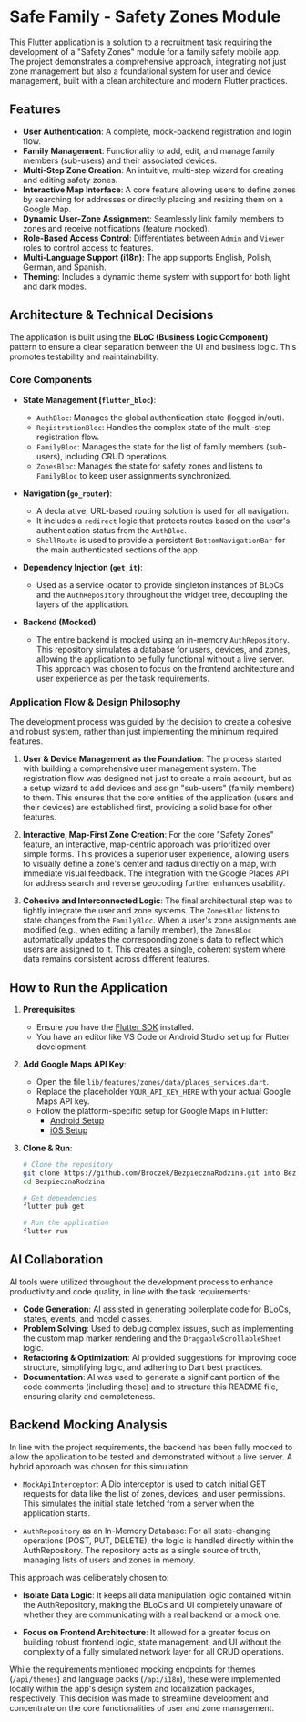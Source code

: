 # Safe Family - Safety Zones Module

This Flutter application is a solution to a recruitment task requiring the development of a "Safety Zones" module for a family safety mobile app. The project demonstrates a comprehensive approach, integrating not just zone management but also a foundational system for user and device management, built with a clean architecture and modern Flutter practices.

## Features

-   **User Authentication**: A complete, mock-backend registration and login flow.
-   **Family Management**: Functionality to add, edit, and manage family members (sub-users) and their associated devices.
-   **Multi-Step Zone Creation**: An intuitive, multi-step wizard for creating and editing safety zones.
-   **Interactive Map Interface**: A core feature allowing users to define zones by searching for addresses or directly placing and resizing them on a Google Map.
-   **Dynamic User-Zone Assignment**: Seamlessly link family members to zones and receive notifications (feature mocked).
-   **Role-Based Access Control**: Differentiates between `Admin` and `Viewer` roles to control access to features.
-   **Multi-Language Support (i18n)**: The app supports English, Polish, German, and Spanish.
-   **Theming**: Includes a dynamic theme system with support for both light and dark modes.

## Architecture & Technical Decisions

The application is built using the **BLoC (Business Logic Component)** pattern to ensure a clear separation between the UI and business logic. This promotes testability and maintainability.

### Core Components

-   **State Management (`flutter_bloc`)**:
    -   `AuthBloc`: Manages the global authentication state (logged in/out).
    -   `RegistrationBloc`: Handles the complex state of the multi-step registration flow.
    -   `FamilyBloc`: Manages the state for the list of family members (sub-users), including CRUD operations.
    -   `ZonesBloc`: Manages the state for safety zones and listens to `FamilyBloc` to keep user assignments synchronized.

-   **Navigation (`go_router`)**:
    -   A declarative, URL-based routing solution is used for all navigation.
    -   It includes a `redirect` logic that protects routes based on the user's authentication status from the `AuthBloc`.
    -   `ShellRoute` is used to provide a persistent `BottomNavigationBar` for the main authenticated sections of the app.

-   **Dependency Injection (`get_it`)**:
    -   Used as a service locator to provide singleton instances of BLoCs and the `AuthRepository` throughout the widget tree, decoupling the layers of the application.

-   **Backend (Mocked)**:
    -   The entire backend is mocked using an in-memory `AuthRepository`. This repository simulates a database for users, devices, and zones, allowing the application to be fully functional without a live server. This approach was chosen to focus on the frontend architecture and user experience as per the task requirements.

### Application Flow & Design Philosophy

The development process was guided by the decision to create a cohesive and robust system, rather than just implementing the minimum required features.

1.  **User & Device Management as the Foundation**: The process started with building a comprehensive user management system. The registration flow was designed not just to create a main account, but as a setup wizard to add devices and assign "sub-users" (family members) to them. This ensures that the core entities of the application (users and their devices) are established first, providing a solid base for other features.

2.  **Interactive, Map-First Zone Creation**: For the core "Safety Zones" feature, an interactive, map-centric approach was prioritized over simple forms. This provides a superior user experience, allowing users to visually define a zone's center and radius directly on a map, with immediate visual feedback. The integration with the Google Places API for address search and reverse geocoding further enhances usability.

3.  **Cohesive and Interconnected Logic**: The final architectural step was to tightly integrate the user and zone systems. The `ZonesBloc` listens to state changes from the `FamilyBloc`. When a user's zone assignments are modified (e.g., when editing a family member), the `ZonesBloc` automatically updates the corresponding zone's data to reflect which users are assigned to it. This creates a single, coherent system where data remains consistent across different features.

## How to Run the Application

1.  **Prerequisites**:
    -   Ensure you have the [Flutter SDK](https://docs.flutter.dev/get-started/install) installed.
    -   You have an editor like VS Code or Android Studio set up for Flutter development.

2.  **Add Google Maps API Key**:
    -   Open the file `lib/features/zones/data/places_services.dart`.
    -   Replace the placeholder `YOUR_API_KEY_HERE` with your actual Google Maps API key.
    -   Follow the platform-specific setup for Google Maps in Flutter:
        -   [Android Setup](https://pub.dev/packages/google_maps_flutter#android)
        -   [iOS Setup](https://pub.dev/packages/google_maps_flutter#ios)

3.  **Clone & Run**:
    ```bash
    # Clone the repository
    git clone https://github.com/Broczek/BezpiecznaRodzina.git into BezpiecznaRodzina
    cd BezpiecznaRodzina

    # Get dependencies
    flutter pub get

    # Run the application
    flutter run
    ```

## AI Collaboration

AI tools were utilized throughout the development process to enhance productivity and code quality, in line with the task requirements:

-   **Code Generation**: AI assisted in generating boilerplate code for BLoCs, states, events, and model classes.
-   **Problem Solving**: Used to debug complex issues, such as implementing the custom map marker rendering and the `DraggableScrollableSheet` logic.
-   **Refactoring & Optimization**: AI provided suggestions for improving code structure, simplifying logic, and adhering to Dart best practices.
-   **Documentation**: AI was used to generate a significant portion of the code comments (including these) and to structure this README file, ensuring clarity and completeness.

## Backend Mocking Analysis
In line with the project requirements, the backend has been fully mocked to allow the application to be tested and demonstrated without a live server. A hybrid approach was chosen for this simulation:

- `MockApiInterceptor`: A Dio interceptor is used to catch initial GET requests for data like the list of zones, devices, and user permissions. This simulates the initial state fetched from a server when the application starts.

- `AuthRepository` as an In-Memory Database: For all state-changing operations (POST, PUT, DELETE), the logic is handled directly within the AuthRepository. The repository acts as a single source of truth, managing lists of users and zones in memory.

This approach was deliberately chosen to:

- **Isolate Data Logic**: It keeps all data manipulation logic contained within the AuthRepository, making the BLoCs and UI completely unaware of whether they are communicating with a real backend or a mock one.

- **Focus on Frontend Architecture**: It allowed for a greater focus on building robust frontend logic, state management, and UI without the complexity of a fully simulated network layer for all CRUD operations.

While the requirements mentioned mocking endpoints for themes (`/api/themes`) and language packs (`/api/i18n`), these were implemented locally within the app's design system and localization packages, respectively. This decision was made to streamline development and concentrate on the core functionalities of user and zone management.
